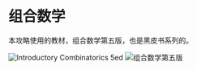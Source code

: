 # 组合数学

本攻略使用的教材，组合数学第五版，也是黑皮书系列的。

![Introductory Combinatorics 5ed](/introducotory-combinatorics-cover.png)
![组合数学第五版](/introductory-combinartorics-cn-cover.jpg)
